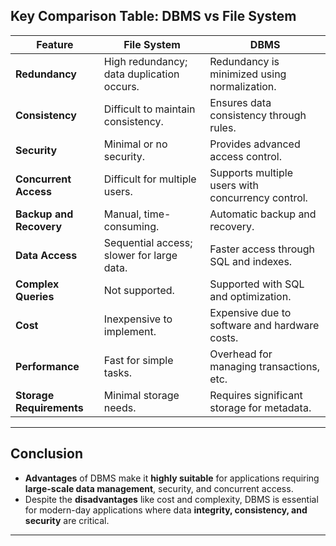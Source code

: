 
## **Key Comparison Table: DBMS vs File System**

| **Feature**              | **File System**                                | **DBMS**                                    |
|-------------------------|-----------------------------------------------|-------------------------------------------|
| **Redundancy**           | High redundancy; data duplication occurs.    | Redundancy is minimized using normalization. |
| **Consistency**          | Difficult to maintain consistency.           | Ensures data consistency through rules.     |
| **Security**             | Minimal or no security.                      | Provides advanced access control.          |
| **Concurrent Access**    | Difficult for multiple users.                | Supports multiple users with concurrency control. |
| **Backup and Recovery**  | Manual, time-consuming.                      | Automatic backup and recovery.             |
| **Data Access**          | Sequential access; slower for large data.    | Faster access through SQL and indexes.     |
| **Complex Queries**      | Not supported.                               | Supported with SQL and optimization.       |
| **Cost**                 | Inexpensive to implement.                    | Expensive due to software and hardware costs. |
| **Performance**          | Fast for simple tasks.                       | Overhead for managing transactions, etc.   |
| **Storage Requirements** | Minimal storage needs.                       | Requires significant storage for metadata. |

---

## **Conclusion**  
- **Advantages** of DBMS make it **highly suitable** for applications requiring **large-scale data management**, security, and concurrent access.  
- Despite the **disadvantages** like cost and complexity, DBMS is essential for modern-day applications where data **integrity, consistency, and security** are critical.

---
